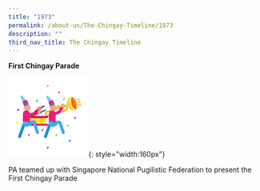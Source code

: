 ```yaml
---
title: "1973"
permalink: /about-us/The-Chingay-Timeline/1973
description: ""
third_nav_title: The Chingay Timeline
---
```

**First Chingay Parade**

![first chingay parade](/images/first-chingay-parade.png){: style="width:160px"}

PA teamed up with Singapore National Pugilistic Federation to present the First Chingay Parade